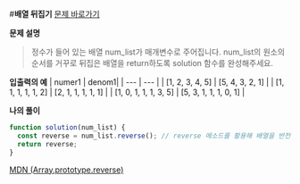 #**배열 뒤집기**
[문제 바로가기](https://school.programmers.co.kr/learn/courses/30/lessons/120821)

**문제 설명**

> 정수가 들어 있는 배열 num_list가 매개변수로 주어집니다.
> num_list의 원소의 순서를 거꾸로 뒤집은 배열을 return하도록 solution 함수를 완성해주세요.

**입출력의 예**
| numer1 | denom1|
| --- | --- |
| [1, 2, 3, 4, 5] | [5, 4, 3, 2, 1] |
| [1, 1, 1, 1, 1, 2] | [2, 1, 1, 1, 1, 1] |
| [1, 0, 1, 1, 1, 3, 5] | [5, 3, 1, 1, 1, 0, 1] |

**나의 풀이**

```javascript
function solution(num_list) {
  const reverse = num_list.reverse(); // reverse 메소드를 활용해 배열을 반전
  return reverse;
}
```

[MDN (Array.prototype.reverse)](https://developer.mozilla.org/ko/docs/Web/JavaScript/Reference/Global_Objects/Array/reverse)
